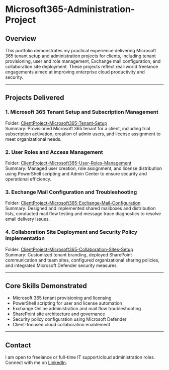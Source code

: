 # Microsoft365-Administration-Project

## Overview  
This portfolio demonstrates my practical experience delivering Microsoft 365 tenant setup and administration projects for clients, including tenant provisioning, user and role management, Exchange mail configuration, and collaboration site deployment. 
These projects reflect real-world freelance engagements aimed at improving enterprise cloud productivity and security.

---

## Projects Delivered

### 1. Microsoft 365 Tenant Setup and Subscription Management  
Folder: [ClientProject-Microsoft365-Tenant-Setup](./ClientProject-Microsoft365-Tenant-Setup)  
Summary: Provisioned Microsoft 365 tenant for a client, including trial subscription activation, creation of admin users, and license assignment to meet organizational needs.

### 2. User Roles and Access Management  
Folder: [ClientProject-Microsoft365-User-Roles-Management](./ClientProject-Microsoft365-User-Group-Management)  
Summary: Managed user creation, role assignment, and license distribution using PowerShell scripting and Admin Center to ensure security and operational efficiency.

### 3. Exchange Mail Configuration and Troubleshooting  
Folder: [ClientProject-Microsoft365-Exchange-Mail-Configuration](./ClientProject-Microsoft365-Exchange-Mail-Configuration)  
Summary: Designed and implemented shared mailboxes and distribution lists, conducted mail flow testing and message trace diagnostics to resolve email delivery issues.

### 4. Collaboration Site Deployment and Security Policy Implementation  
Folder: [ClientProject-Microsoft365-Collaboration-Sites-Setup](./ClientProject-Microsoft365-Collaboration-Sites-Setup)  
Summary: Customized tenant branding, deployed SharePoint communication and team sites, configured organizational sharing policies, and integrated Microsoft Defender security measures.

---

## Core Skills Demonstrated  
- Microsoft 365 tenant provisioning and licensing  
- PowerShell scripting for user and license automation  
- Exchange Online administration and mail flow troubleshooting  
- SharePoint site architecture and governance  
- Security policy configuration using Microsoft Defender  
- Client-focused cloud collaboration enablement

---

## Contact  
I am open to freelance or full-time IT support/cloud administration roles. Connect with me on [LinkedIn](www.linkedin.com/in/kadeejath-niloufer-banu).
